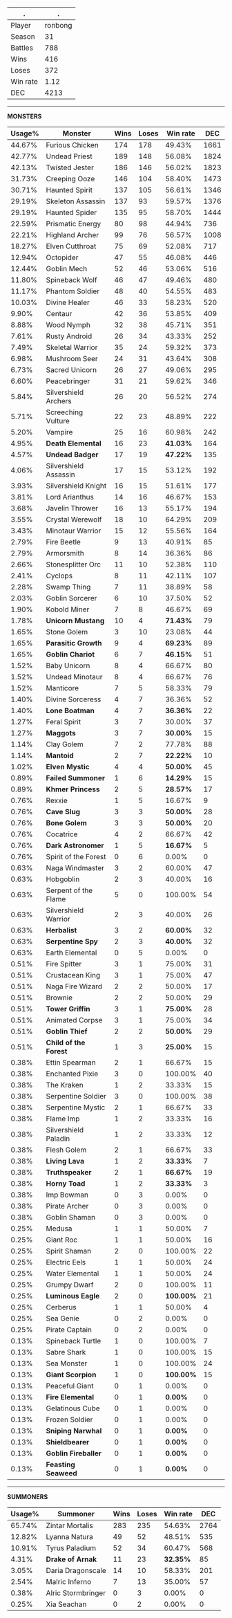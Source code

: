 .|.
|-|-
Player|ronbong
Season|31
Battles|788
Wins|416
Loses|372
Win rate|1.12
DEC|4213

---
**MONSTERS**

Usage%|Monster|Wins|Loses|Win rate|DEC|
-|-|-|-|-|-|
44.67%|Furious Chicken|174|178|49.43%|1661|
42.77%|Undead Priest|189|148|56.08%|1824|
42.13%|Twisted Jester|186|146|56.02%|1823|
31.73%|Creeping Ooze|146|104|58.40%|1473|
30.71%|Haunted Spirit|137|105|56.61%|1346|
29.19%|Skeleton Assassin|137|93|59.57%|1376|
29.19%|Haunted Spider|135|95|58.70%|1444|
22.59%|Prismatic Energy|80|98|44.94%|736|
22.21%|Highland Archer|99|76|56.57%|1008|
18.27%|Elven Cutthroat|75|69|52.08%|717|
12.94%|Octopider|47|55|46.08%|446|
12.44%|Goblin Mech|52|46|53.06%|516|
11.80%|Spineback Wolf|46|47|49.46%|480|
11.17%|Phantom Soldier|48|40|54.55%|483|
10.03%|Divine Healer|46|33|58.23%|520|
9.90%|Centaur|42|36|53.85%|409|
8.88%|Wood Nymph|32|38|45.71%|351|
7.61%|Rusty Android|26|34|43.33%|252|
7.49%|Skeletal Warrior|35|24|59.32%|373|
6.98%|Mushroom Seer|24|31|43.64%|308|
6.73%|Sacred Unicorn|26|27|49.06%|295|
6.60%|Peacebringer|31|21|59.62%|346|
5.84%|Silvershield Archers|26|20|56.52%|274|
5.71%|Screeching Vulture|22|23|48.89%|222|
5.20%|Vampire|25|16|60.98%|242|
4.95%|**Death Elemental**|16|23|**41.03%**|164|
4.57%|**Undead Badger**|17|19|**47.22%**|135|
4.06%|Silvershield Assassin|17|15|53.12%|192|
3.93%|Silvershield Knight|16|15|51.61%|177|
3.81%|Lord Arianthus|14|16|46.67%|153|
3.68%|Javelin Thrower|16|13|55.17%|194|
3.55%|Crystal Werewolf|18|10|64.29%|209|
3.43%|Minotaur Warrior|15|12|55.56%|164|
2.79%|Fire Beetle|9|13|40.91%|85|
2.79%|Armorsmith|8|14|36.36%|86|
2.66%|Stonesplitter Orc|11|10|52.38%|110|
2.41%|Cyclops|8|11|42.11%|107|
2.28%|Swamp Thing|7|11|38.89%|58|
2.03%|Goblin Sorcerer|6|10|37.50%|52|
1.90%|Kobold Miner|7|8|46.67%|69|
1.78%|**Unicorn Mustang**|10|4|**71.43%**|79|
1.65%|Stone Golem|3|10|23.08%|44|
1.65%|**Parasitic Growth**|9|4|**69.23%**|89|
1.65%|**Goblin Chariot**|6|7|**46.15%**|51|
1.52%|Baby Unicorn|8|4|66.67%|80|
1.52%|Undead Minotaur|8|4|66.67%|76|
1.52%|Manticore|7|5|58.33%|79|
1.40%|Divine Sorceress|4|7|36.36%|52|
1.40%|**Lone Boatman**|4|7|**36.36%**|22|
1.27%|Feral Spirit|3|7|30.00%|37|
1.27%|**Maggots**|3|7|**30.00%**|15|
1.14%|Clay Golem|7|2|77.78%|88|
1.14%|**Mantoid**|2|7|**22.22%**|10|
1.02%|**Elven Mystic**|4|4|**50.00%**|45|
0.89%|**Failed Summoner**|1|6|**14.29%**|15|
0.89%|**Khmer Princess**|2|5|**28.57%**|17|
0.76%|Rexxie|1|5|16.67%|9|
0.76%|**Cave Slug**|3|3|**50.00%**|28|
0.76%|**Bone Golem**|3|3|**50.00%**|20|
0.76%|Cocatrice|4|2|66.67%|42|
0.76%|**Dark Astronomer**|1|5|**16.67%**|5|
0.76%|Spirit of the Forest|0|6|0.00%|0|
0.63%|Naga Windmaster|3|2|60.00%|47|
0.63%|Hobgoblin|2|3|40.00%|16|
0.63%|Serpent of the Flame|5|0|100.00%|54|
0.63%|Silvershield Warrior|2|3|40.00%|26|
0.63%|**Herbalist**|3|2|**60.00%**|32|
0.63%|**Serpentine Spy**|2|3|**40.00%**|32|
0.63%|Earth Elemental|0|5|0.00%|0|
0.51%|Fire Spitter|3|1|75.00%|31|
0.51%|Crustacean King|3|1|75.00%|47|
0.51%|Naga Fire Wizard|2|2|50.00%|17|
0.51%|Brownie|2|2|50.00%|29|
0.51%|**Tower Griffin**|3|1|**75.00%**|28|
0.51%|Animated Corpse|3|1|75.00%|34|
0.51%|**Goblin Thief**|2|2|**50.00%**|29|
0.51%|**Child of the Forest**|1|3|**25.00%**|15|
0.38%|Ettin Spearman|2|1|66.67%|15|
0.38%|Enchanted Pixie|3|0|100.00%|40|
0.38%|The Kraken|1|2|33.33%|15|
0.38%|Serpentine Soldier|3|0|100.00%|38|
0.38%|Serpentine Mystic|2|1|66.67%|33|
0.38%|Flame Imp|1|2|33.33%|16|
0.38%|Silvershield Paladin|1|2|33.33%|12|
0.38%|Flesh Golem|2|1|66.67%|33|
0.38%|**Living Lava**|1|2|**33.33%**|7|
0.38%|**Truthspeaker**|2|1|**66.67%**|19|
0.38%|**Horny Toad**|1|2|**33.33%**|3|
0.38%|Imp Bowman|0|3|0.00%|0|
0.38%|Pirate Archer|0|3|0.00%|0|
0.38%|Goblin Shaman|0|3|0.00%|0|
0.25%|Medusa|1|1|50.00%|7|
0.25%|Giant Roc|1|1|50.00%|16|
0.25%|Spirit Shaman|2|0|100.00%|22|
0.25%|Electric Eels|1|1|50.00%|24|
0.25%|Water Elemental|1|1|50.00%|24|
0.25%|Grumpy Dwarf|2|0|100.00%|11|
0.25%|**Luminous Eagle**|2|0|**100.00%**|21|
0.25%|Cerberus|1|1|50.00%|4|
0.25%|Sea Genie|0|2|0.00%|0|
0.25%|Pirate Captain|0|2|0.00%|0|
0.13%|Spineback Turtle|1|0|100.00%|7|
0.13%|Sabre Shark|1|0|100.00%|15|
0.13%|Sea Monster|1|0|100.00%|24|
0.13%|**Giant Scorpion**|1|0|**100.00%**|15|
0.13%|Peaceful Giant|0|1|0.00%|0|
0.13%|**Fire Elemental**|0|1|**0.00%**|0|
0.13%|Gelatinous Cube|0|1|0.00%|0|
0.13%|Frozen Soldier|0|1|0.00%|0|
0.13%|**Sniping Narwhal**|0|1|**0.00%**|0|
0.13%|**Shieldbearer**|0|1|**0.00%**|0|
0.13%|**Goblin Fireballer**|0|1|**0.00%**|0|
0.13%|**Feasting Seaweed**|0|1|**0.00%**|0|

---
**SUMMONERS**

Usage%|Summoner|Wins|Loses|Win rate|DEC|
-|-|-|-|-|-|
65.74%|Zintar Mortalis|283|235|54.63%|2764|
12.82%|Lyanna Natura|49|52|48.51%|535|
10.91%|Tyrus Paladium|52|34|60.47%|568|
4.31%|**Drake of Arnak**|11|23|**32.35%**|85|
3.05%|Daria Dragonscale|14|10|58.33%|201|
2.54%|Malric Inferno|7|13|35.00%|57|
0.38%|Alric Stormbringer|0|3|0.00%|0|
0.25%|Xia Seachan|0|2|0.00%|0|
